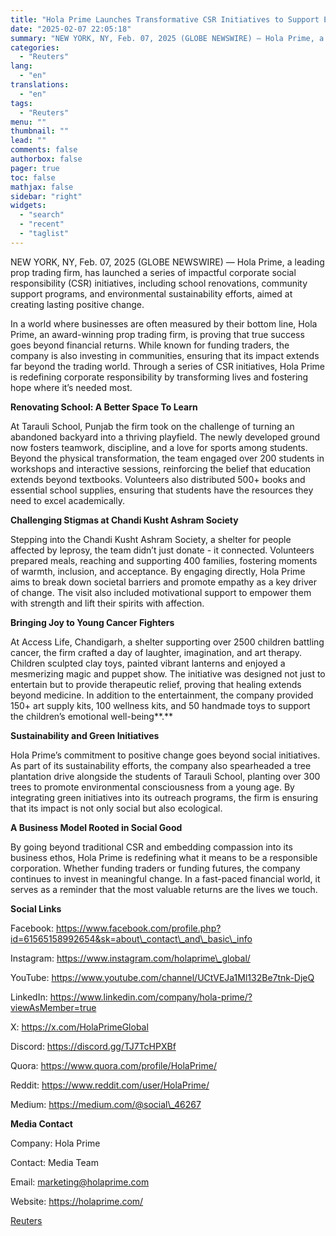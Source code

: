 ```yaml
---
title: "Hola Prime Launches Transformative CSR Initiatives to Support Education, Health, and Sustainability"
date: "2025-02-07 22:05:18"
summary: "NEW YORK, NY, Feb. 07, 2025 (GLOBE NEWSWIRE) — Hola Prime, a leading prop trading firm, has launched a series of impactful corporate social responsibility (CSR) initiatives, including school renovations, community support programs, and environmental sustainability efforts, aimed at creating lasting positive change.In a world where businesses are often measured..."
categories:
  - "Reuters"
lang:
  - "en"
translations:
  - "en"
tags:
  - "Reuters"
menu: ""
thumbnail: ""
lead: ""
comments: false
authorbox: false
pager: true
toc: false
mathjax: false
sidebar: "right"
widgets:
  - "search"
  - "recent"
  - "taglist"
---
```


NEW YORK, NY, Feb. 07, 2025 (GLOBE NEWSWIRE) — Hola Prime, a leading prop trading firm, has launched a series of impactful corporate social responsibility (CSR) initiatives, including school renovations, community support programs, and environmental sustainability efforts, aimed at creating lasting positive change.

In a world where businesses are often measured by their bottom line, Hola Prime, an award-winning prop trading firm, is proving that true success goes beyond financial returns. While known for funding traders, the company is also investing in communities, ensuring that its impact extends far beyond the trading world. Through a series of CSR initiatives, Hola Prime is redefining corporate responsibility by transforming lives and fostering hope where it’s needed most.

**Renovating School: A Better Space To Learn**

At Tarauli School, Punjab the firm took on the challenge of turning an abandoned backyard into a thriving playfield. The newly developed ground now fosters teamwork, discipline, and a love for sports among students. Beyond the physical transformation, the team engaged over 200 students in workshops and interactive sessions, reinforcing the belief that education extends beyond textbooks. Volunteers also distributed 500+ books and essential school supplies, ensuring that students have the resources they need to excel academically.

**Challenging Stigmas at Chandi Kusht Ashram Society**

Stepping into the Chandi Kusht Ashram Society, a shelter for people affected by leprosy, the team didn’t just donate - it connected. Volunteers prepared meals, reaching and supporting 400 families, fostering moments of warmth, inclusion, and acceptance. By engaging directly, Hola Prime aims to break down societal barriers and promote empathy as a key driver of change. The visit also included motivational support to empower them with strength and lift their spirits with affection.

**Bringing Joy to Young Cancer Fighters**

At Access Life, Chandigarh, a shelter supporting over 2500 children battling cancer, the firm crafted a day of laughter, imagination, and art therapy. Children sculpted clay toys, painted vibrant lanterns and enjoyed a mesmerizing magic and puppet show. The initiative was designed not just to entertain but to provide therapeutic relief, proving that healing extends beyond medicine. In addition to the entertainment, the company provided 150+ art supply kits, 100 wellness kits, and 50 handmade toys to support the children’s emotional well-being**.**

**Sustainability and Green Initiatives**

Hola Prime’s commitment to positive change goes beyond social initiatives. As part of its sustainability efforts, the company also spearheaded a tree plantation drive alongside the students of Tarauli School, planting over 300 trees to promote environmental consciousness from a young age. By integrating green initiatives into its outreach programs, the firm is ensuring that its impact is not only social but also ecological.

**A Business Model Rooted in Social Good**

By going beyond traditional CSR and embedding compassion into its business ethos, Hola Prime is redefining what it means to be a responsible corporation. Whether funding traders or funding futures, the company continues to invest in meaningful change. In a fast-paced financial world, it serves as a reminder that the most valuable returns are the lives we touch.

**Social Links**

Facebook: https://www.facebook.com/profile.php?id=61565158992654&sk=about\_contact\_and\_basic\_info

Instagram: https://www.instagram.com/holaprime\_global/

YouTube: https://www.youtube.com/channel/UCtVEJa1Ml132Be7tnk-DjeQ

LinkedIn: https://www.linkedin.com/company/hola-prime/?viewAsMember=true

X: https://x.com/HolaPrimeGlobal

Discord: https://discord.gg/TJ7TcHPXBf

Quora: https://www.quora.com/profile/HolaPrime/

Reddit: https://www.reddit.com/user/HolaPrime/

Medium: https://medium.com/@social\_46267

**Media Contact**

Company: Hola Prime

Contact: Media Team

Email: marketing@holaprime.com

Website: https://holaprime.com/

[Reuters](https://www.tradingview.com/news/reuters.com,2025-02-07:newsml_GNX8LbF7d:0-hola-prime-launches-transformative-csr-initiatives-to-support-education-health-and-sustainability/)
